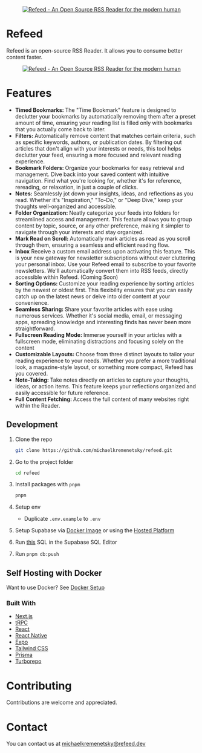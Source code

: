 <a href="https://refeedreader.com">
  <div align="center">
    <img alt="Refeed - An Open Source RSS Reader for the modern human" src="https://github.com/michaelkremenetsky/Refeed/blob/main/apps/web/public/Card.png">
  </div>
</a>

# Refeed
Refeed is an open-source RSS Reader. It allows you to consume better content faster.

<a href="https://refeedreader.com">
  <div align="center">
    <img alt="Refeed - An Open Source RSS Reader for the modern human" width={1344} height={696} src="https://github.com/michaelkremenetsky/Refeed/blob/main/apps/web/public/Hero.png">
  </div>
</a>

# Features

- <strong>Timed Bookmarks: </strong> The "Time Bookmark" feature is designed to declutter your bookmarks by automatically removing them after a preset amount of time, ensuring your reading list is filled only with bookmarks that you actually come back to later.
- <strong>Filters: </strong> Automatically remove content that matches certain criteria, such as specific keywords, authors, or publication dates. By filtering out articles that don't align with your interests or needs, this tool helps declutter your feed, ensuring a more focused and relevant reading experience.
- <strong>Bookmark Folders: </strong> Organize your bookmarks for easy retrieval and management. Dive back into your saved content with intuitive navigation. Find what you're looking for, whether it's for reference, rereading, or relaxation, in just a couple of clicks.
- <strong>Notes: </strong> Seamlessly jot down your insights, ideas, and reflections as you read. Whether it's "Inspiration," "To-Do," or "Deep Dive," keep your thoughts well-organized and accessible.
- <strong>Folder Organization: </strong> Neatly categorize your feeds into folders for streamlined access and management. This feature allows you to group content by topic, source, or any other preference, making it simpler to navigate through your interests and stay organized.
- <strong>Mark Read on Scroll: </strong> Automatically mark articles as read as you scroll through them, ensuring a seamless and efficient reading flow.
- <strong>Inbox</strong> Receive a custom email address upon activating this feature. This is your new gateway for newsletter subscriptions without ever cluttering your personal inbox. Use your Refeed email to subscribe to your favorite newsletters. We'll automatically convert them into RSS feeds, directly accessible within Refeed. (Coming Soon)
- <strong>Sorting Options: </strong> Customize your reading experience by sorting articles by the newest or oldest first. This flexibility ensures that you can easily catch up on the latest news or delve into older content at your convenience.
- <strong>Seamless Sharing: </strong> Share your favorite articles with ease using numerous services. Whether it's social media, email, or messaging apps, spreading knowledge and interesting finds has never been more straightforward.
- <strong>Fullscreen Reading Mode: </strong> Immerse yourself in your articles with a fullscreen mode, eliminating distractions and focusing solely on the content
- <strong>Customizable Layouts: </strong> Choose from three distinct layouts to tailor your reading experience to your needs. Whether you prefer a more traditional look, a magazine-style layout, or something more compact, Refeed has you covered.
- <strong>Note-Taking: </strong> Take notes directly on articles to capture your thoughts, ideas, or action items. This feature keeps your reflections organized and easily accessible for future reference.
- <strong>Full Content Fetching: </strong> Access the full content of many websites right within the Reader.

## Development

1. Clone the repo
   ```sh
   git clone https://github.com/michaelkremenetsky/refeed.git
   ```
2. Go to the project folder
   ```sh
   cd refeed
   ```
3. Install packages with `pnpm`
   ```sh
   pnpm
   ```
4. Setup env

   - Duplicate `.env.example` to `.env`

5. Setup Supabase via [Docker Image](https://supabase.com/docs/guides/self-hosting/docker) or using the [Hosted Platform](https://supabase.com/)

6. Run [this]() SQL in the Supabase SQL Editor

7. Run `pnpm db:push`

## Self Hosting with Docker

Want to use Docker?
See [Docker Setup](setup/SELFHOSTING.md)

### Built With

- [Next.js](https://nextjs.org/?ref=refeedreader.com)
- [tRPC](https://trpc.io/?ref=refeedreader.com)
- [React](https://reactjs.org/?ref=refeedreader.com)
- [React Native](https://reactnative.dev/?ref=refeedreader.com)
- [Expo](https://expo.dev/?ref=refeedreader.com)
- [Tailwind CSS](https://tailwindcss.com/?ref=refeedreader.com)
- [Prisma](https://prisma.io/?ref=refeedreader.com)
- [Turborepo](https://turborepo.org/?ref=refeedreader.com)

# Contributing
Contributions are welcome and appreciated.

# Contact
You can contact us at michaelkremenetsky@refeed.dev
